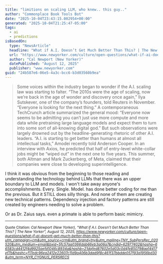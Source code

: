 ```yaml
---
title: "limitions on scaling LLM, who knew.. this guy.."
author: "Commonplace Book Tools Bot"
date: "2025-10-04T23:43:15.002954+00:00"
generated: "2025-10-04T21:25:47-05:00"
tags:
  - ai
  - predictions
isBasedOn:
  type: "NewsArticle"
  headline: "What if A.I. Doesn’t Get Much Better Than This? | The New Yorker"
  url: "https://www.newyorker.com/culture/open-questions/what-if-ai-doesnt-get-much-better-than-this?utm_campaign=cm&utm_source=crm&utm_brand=tny&utm_mailing=TNY_SubPersRec_020520&utm_medium=email&bxid=5fc57aa0366dab66eb3a06a7&cndid=62977402&hasha=66583cd4412f4d9925aefd1046c8934a&hashb=21dafed87602e5d03c0d4fe850798aa14417ef7b&hashc=f17edc96ea2412e22607c11d9a406b3dad9f8c461f37bbdde057f93a1956bd30&utm_term=NYR_CYGNUS_PERSRECS"
  author: "Cal Newport (New Yorker)"
  datePublished: "August 12, 2025"
  publisher: "www.newyorker.com"
guid: "24b587e6-06e5-4a3c-bcc6-b3d03560b9ea"
---
```


> Some voices within the industry began to wonder if the A.I. scaling law was starting to falter. “The 2010s were the age of scaling, now we’re back in the age of wonder and discovery once again,” Ilya Sutskever, one of the company’s founders, told Reuters in November. “Everyone is looking for the next thing.” A contemporaneous TechCrunch article summarized the general mood: “Everyone now seems to be admitting you can’t just use more compute and more data while pretraining large language models and expect them to turn into some sort of all-knowing digital god.” But such observations were largely drowned out by the headline-generating rhetoric of other A.I. leaders. “A.I. is starting to get better than humans at almost all intellectual tasks,” Amodei recently told Anderson Cooper. In an interview with Axios, he predicted that half of entry-level white-collar jobs might be “wiped out” in the next one to five years. This summer, both Altman and Mark Zuckerberg, of Meta, claimed that their companies were close to developing superintelligence.

I think it was obvious from the beginning to those reading and understanding the technology behind LLMs that there was an upper boundary to LLM and models. I won't take away anyone's accomplishments. Every. Single. Model. has done better coding for me than the previous. But it STILL does silly things. And none of them are creating new technical patterns. Dependency injection and factory patterns are still created by engineers needing to solve a problem.

Or as Dr. Zaius says. even a primate is able to perform basic mimicry.

---

<sub>Quote Citation: <cite>Cal Newport (New Yorker), "What if A.I. Doesn’t Get Much Better Than This? | The New Yorker", August 12, 2025, <a href="https://www.newyorker.com/culture/open-questions/what-if-ai-doesnt-get-much-better-than-this?utm_campaign=cm&utm_source=crm&utm_brand=tny&utm_mailing=TNY_SubPersRec_020520&utm_medium=email&bxid=5fc57aa0366dab66eb3a06a7&cndid=62977402&hasha=66583cd4412f4d9925aefd1046c8934a&hashb=21dafed87602e5d03c0d4fe850798aa14417ef7b&hashc=f17edc96ea2412e22607c11d9a406b3dad9f8c461f37bbdde057f93a1956bd30&utm_term=NYR_CYGNUS_PERSRECS">https://www.newyorker.com/culture/open-questions/what-if-ai-doesnt-get-much-better-than-this?utm_campaign=cm&utm_source=crm&utm_brand=tny&utm_mailing=TNY_SubPersRec_020520&utm_medium=email&bxid=5fc57aa0366dab66eb3a06a7&cndid=62977402&hasha=66583cd4412f4d9925aefd1046c8934a&hashb=21dafed87602e5d03c0d4fe850798aa14417ef7b&hashc=f17edc96ea2412e22607c11d9a406b3dad9f8c461f37bbdde057f93a1956bd30&utm_term=NYR_CYGNUS_PERSRECS</a></cite></sub>